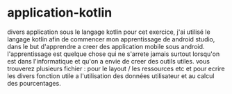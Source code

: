 # application-kotlin
divers application sous le langage kotlin
pour cet exercice, j'ai utilisé le langage kotlin afin de commencer mon apprentissage de android studio, dans le but d'apprendre a creer des application mobile sous android.
l'apprentissage est quelque chose qui ne s'arrete jamais surtout lorsqu'on est dans l'informatique et qu'on a envie de creer des outils utiles.
vous trouverez plusieurs fichier : pour le layout / les ressources etc et pour ecrire les divers fonction utile a l'utilisation des données utilisateur et au calcul des pourcentages.
